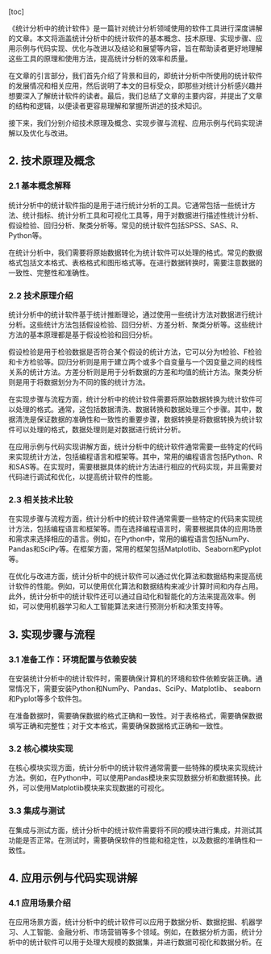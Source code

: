
[toc]                    
                
                
《统计分析中的统计软件》是一篇针对统计分析领域使用的软件工具进行深度讲解的文章。本文将涵盖统计分析中的统计软件的基本概念、技术原理、实现步骤、应用示例与代码实现、优化与改进以及结论和展望等内容，旨在帮助读者更好地理解这些工具的原理和使用方法，提高统计分析的效率和质量。

在文章的引言部分，我们首先介绍了背景和目的，即统计分析中所使用的统计软件的发展情况和相关应用，然后说明了本文的目标受众，即那些对统计分析感兴趣并想要深入了解统计软件的读者。最后，我们总结了文章的主要内容，并提出了文章的结构和逻辑，以便读者更容易理解和掌握所讲述的技术知识。

接下来，我们分别介绍技术原理及概念、实现步骤与流程、应用示例与代码实现讲解以及优化与改进。

## 2. 技术原理及概念

### 2.1 基本概念解释

统计分析中的统计软件指的是用于进行统计分析的工具。它通常包括一些统计方法、统计指标、统计分析工具和可视化工具等，用于对数据进行描述性统计分析、假设检验、回归分析、聚类分析等。常见的统计软件包括SPSS、SAS、R、Python等。

在统计分析中，我们需要将原始数据转化为统计软件可以处理的格式。常见的数据格式包括文本格式、表格格式和图形格式等。在进行数据转换时，需要注意数据的一致性、完整性和准确性。

### 2.2 技术原理介绍

统计分析中的统计软件基于统计推断理论，通过使用一些统计方法对数据进行统计分析。这些统计方法包括假设检验、回归分析、方差分析、聚类分析等。这些统计方法的基本原理都是基于假设检验和回归分析。

假设检验是用于检验数据是否符合某个假设的统计方法，它可以分为t检验、F检验和卡方检验等。回归分析则是用于建立两个或多个自变量与一个因变量之间的线性关系的统计方法。方差分析则是用于分析数据的方差和均值的统计方法。聚类分析则是用于将数据划分为不同的簇的统计方法。

在实现步骤与流程方面，统计分析中的统计软件需要将原始数据转换为统计软件可以处理的格式。通常，这包括数据清洗、数据转换和数据处理三个步骤。其中，数据清洗是保证数据的准确性和一致性的重要步骤，数据转换是将数据转换为统计软件可以处理的格式，数据处理则是对数据进行统计分析。

在应用示例与代码实现讲解方面，统计分析中的统计软件通常需要一些特定的代码来实现统计方法，包括编程语言和框架等。其中，常用的编程语言包括Python、R和SAS等。在实现时，需要根据具体的统计方法进行相应的代码实现，并且需要对代码进行调试和优化，以提高统计软件的性能。

### 2.3 相关技术比较

在实现步骤与流程方面，统计分析中的统计软件通常需要一些特定的代码来实现统计方法，包括编程语言和框架等。而在选择编程语言时，需要根据具体的应用场景和需求来选择相应的语言。例如，在Python中，常用的编程语言包括NumPy、Pandas和SciPy等。在框架方面，常用的框架包括Matplotlib、Seaborn和Pyplot等。

在优化与改进方面，统计分析中的统计软件可以通过优化算法和数据结构来提高统计软件的性能。例如，可以使用优化算法和数据结构来减少计算时间和内存占用。此外，统计分析中的统计软件还可以通过自动化和智能化的方法来提高效率。例如，可以使用机器学习和人工智能算法来进行预测分析和决策支持等。

## 3. 实现步骤与流程

### 3.1 准备工作：环境配置与依赖安装

在安装统计分析中的统计软件时，需要确保计算机的环境和软件依赖安装正确。通常情况下，需要安装Python和NumPy、Pandas、SciPy、Matplotlib、 seaborn和Pyplot等多个软件包。

在准备数据时，需要确保数据的格式正确和一致性。对于表格格式，需要确保数据填写正确和完整性；对于文本格式，需要确保数据格式正确和一致性。

### 3.2 核心模块实现

在核心模块实现方面，统计分析中的统计软件通常需要一些特殊的模块来实现统计方法。例如，在Python中，可以使用Pandas模块来实现数据分析和数据转换。此外，可以使用Matplotlib模块来实现数据的可视化。

### 3.3 集成与测试

在集成与测试方面，统计分析中的统计软件需要将不同的模块进行集成，并测试其功能是否正常。在测试时，需要确保软件的性能和稳定性，以及数据的准确性和一致性。

## 4. 应用示例与代码实现讲解

### 4.1 应用场景介绍

在应用场景方面，统计分析中的统计软件可以应用于数据分析、数据挖掘、机器学习、人工智能、金融分析、市场营销等多个领域。例如，在数据分析方面，统计分析中的统计软件可以用于处理大规模的数据集，并进行数据可视化和数据分析。在

